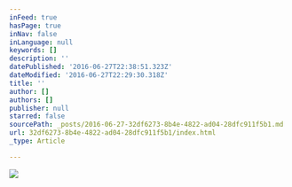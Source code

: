 ```yaml
---
inFeed: true
hasPage: true
inNav: false
inLanguage: null
keywords: []
description: ''
datePublished: '2016-06-27T22:38:51.323Z'
dateModified: '2016-06-27T22:29:30.318Z'
title: ''
author: []
authors: []
publisher: null
starred: false
sourcePath: _posts/2016-06-27-32df6273-8b4e-4822-ad04-28dfc911f5b1.md
url: 32df6273-8b4e-4822-ad04-28dfc911f5b1/index.html
_type: Article

---
```

![](https://the-grid-user-content.s3-us-west-2.amazonaws.com/72d21834-b975-41bc-b133-2bb45bd338df.jpg)